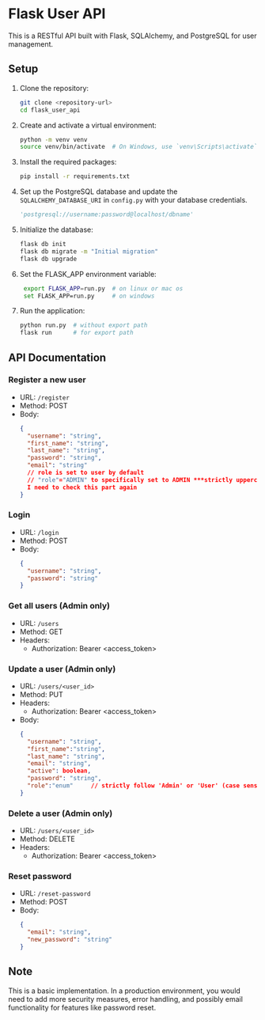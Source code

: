 # Flask User API

This is a RESTful API built with Flask, SQLAlchemy, and PostgreSQL for user management.

## Setup

1. Clone the repository:
   ```bash
   git clone <repository-url>
   cd flask_user_api
   ```

2. Create and activate a virtual environment:
   ```bash
   python -m venv venv
   source venv/bin/activate  # On Windows, use `venv\Scripts\activate`
   ```

3. Install the required packages:
   ```bash
   pip install -r requirements.txt
   ```

4. Set up the PostgreSQL database and update the `SQLALCHEMY_DATABASE_URI` in `config.py` with your database credentials.
   ```python
   'postgresql://username:password@localhost/dbname'
   ```

5. Initialize the database:
   ```bash
   flask db init
   flask db migrate -m "Initial migration"
   flask db upgrade
   ```

6. Set the FLASK_APP environment variable:
   ```bash
    export FLASK_APP=run.py  # on linux or mac os
    set FLASK_APP=run.py     # on windows 
   ```
7. Run the application:
   ```bash
   python run.py  # without export path
   flask run      # for export path
   ```

## API Documentation

### Register a new user
- URL: `/register`
- Method: POST
- Body: 
  ```json
  {
    "username": "string",
    "first_name": "string",
    "last_name": "string",
    "password": "string",
    "email": "string"
    // role is set to user by default
    // "role"="ADMIN" to specifically set to ADMIN ***strictly uppercase***
    I need to check this part again
  }
  ```

### Login
- URL: `/login`
- Method: POST
- Body:
  ```json
  {
    "username": "string",
    "password": "string"
  }
  ```

### Get all users (Admin only)
- URL: `/users`
- Method: GET
- Headers: 
  - Authorization: Bearer <access_token>

### Update a user (Admin only)
- URL: `/users/<user_id>`
- Method: PUT
- Headers:
  - Authorization: Bearer <access_token>
- Body:
  ```json
  {
    "username": "string",
    "first_name":"string",
    "last_name": "string",
    "email": "string",
    "active": boolean,     
    "password": "string",
    "role":"enum"     // strictly follow 'Admin' or 'User' (case sensitive)
  }
  ```

### Delete a user (Admin only)
- URL: `/users/<user_id>`
- Method: DELETE
- Headers:
  - Authorization: Bearer <access_token>

### Reset password
- URL: `/reset-password`
- Method: POST
- Body:
  ```json
  {
    "email": "string",
    "new_password": "string"
  }
  ```

## Note
This is a basic implementation. In a production environment, you would need to add more security measures, error handling, and possibly email functionality for features like password reset.
